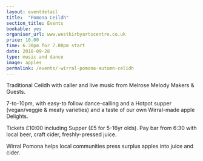 ```yaml
---
layout: eventdetail
title:  "Pomona Ceildh"
section_title: Events
bookable: yes
organiser_url: www.westkirbyartscentre.co.uk
price: 10.00
time: 6.30pm for 7.00pm start
date: 2018-09-28
type: music and dance
image: apples
permalink: /events/-wirral-pomona-autumn-celidh
---
```


Traditional Ceildh with caller and live music from Melrose Melody Makers & Guests.

7-to-10pm, with easy-to follow dance-calling and a Hotpot supper (vegan/veggie & meaty varieties) and a taste of our own  Wirral-made apple Delights.

Tickets £10:00 including Supper (£5 for 5-16yr olds). Pay bar from 6:30 with local beer, craft cider, freshly-pressed juice.

Wirral Pomona helps local communities press surplus apples into juice and cider.

